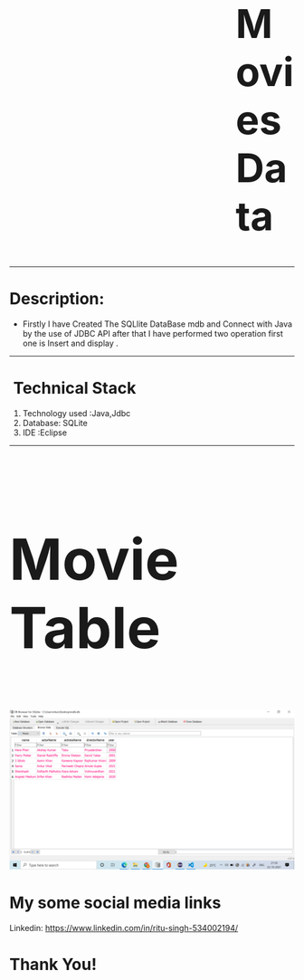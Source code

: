   
<!DOCTYPE html>
<html lang="en">
<head>
    <meta charset="UTF-8">
    <meta http-equiv="X-UA-Compatible" content="IE=edge">
    <meta name="viewport" content="width=device-width, initial-scale=1.0">
 
</head>
<body>
    <h1  style=" font-size: 70px;
             margin-left: 400px;" >Movies Data</h1>
    <hr>
    <h1>
        Description:
    </h1>
    <ul>
        <li>
             Firstly I have Created The SQLlite DataBase mdb and Connect with Java by the use of JDBC API after that  I have performed two operation first one is Insert and display 
             .
        </li>
        </ul>
    <hr>
    <h1>
        <img src="https://github.githubassets.com/images/icons/emoji/unicode/1f680.png" alt="">
        Technical Stack
    </h1>
    <ol>
        <li>
            Technology used :Java,Jdbc
        </li>
        <li>
            Database: SQLite
        </li>
        <li>
            IDE :Eclipse 
        </li>
    </ol>
    <hr>
    <h1 style="font-size: 100px;">
        Movie Table 
    </h1>
    
  <img src="https://github.githubassets.com/images/icons/emoji/unicode/1f680.png" alt="">
    <img src="Screenshot (316).png" alt="">
   
 <h1>My some social media links</h1>
      <p>Linkedin: <a href="https://www.linkedin.com/in/ritu-singh-534002194/" rel="nofollow">https://www.linkedin.com/in/ritu-singh-534002194/</a>
     
     
 <h1>Thank You! </h1>
    
</body>
</html>
